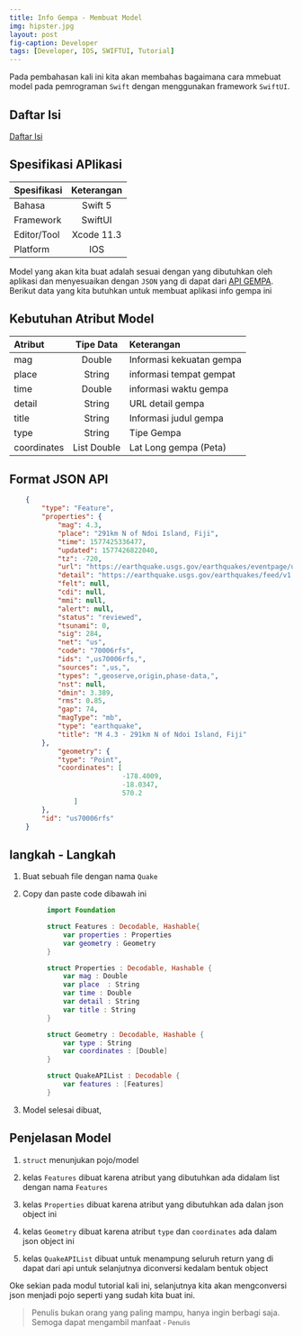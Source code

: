 ```yaml
---
title: Info Gempa - Membuat Model
img: hipster.jpg
layout: post
fig-caption: Developer
tags: [Developer, IOS, SWIFTUI, Tutorial]
---
```


Pada pembahasan kali ini kita akan membahas bagaimana cara mmebuat model pada pemrograman `Swift` dengan menggunakan framework `SwiftUI`.
<!--more-->

## Daftar Isi ##

[Daftar Isi](https://thengoding.com/2019/12/27/j-info-gempa-daftar-isi/)


## Spesifikasi APlikasi ##

|  Spesifikasi  | Keterangan      |
| :------------ |:---------------:|
|  Bahasa       | Swift 5         |
| Framework     | SwiftUI         |
| Editor/Tool   | Xcode 11.3      |
| Platform      | IOS             | 


Model yang akan kita buat adalah sesuai dengan yang dibutuhkan oleh aplikasi dan menyesuaikan dengan `JSON`  yang di dapat dari [API GEMPA](https://earthquake.usgs.gov/earthquakes/feed/v1.0/summary/2.5_day.geojson).
Berikut data yang kita butuhkan untuk membuat aplikasi info gempa ini

## Kebutuhan Atribut Model ##

|     Atribut    |      Tipe Data      |       Keterangan        |  
| :--------------| :------------------:|:------------------------|
| mag            | Double              | Informasi kekuatan gempa|
| place          | String              | informasi tempat gempat |
| time           | Double              | informasi waktu gempa   |
| detail         | String              | URL detail gempa        |
| title          | String              | Informasi judul gempa   |
| type           | String              | Tipe Gempa              |
| coordinates    | List Double        | Lat Long gempa (Peta)  |


## Format JSON API ##

```json
    {
        "type": "Feature",
        "properties": {
            "mag": 4.3,
            "place": "291km N of Ndoi Island, Fiji",
            "time": 1577425336477,
            "updated": 1577426822040,
            "tz": -720,
            "url": "https://earthquake.usgs.gov/earthquakes/eventpage/us70006rfs",
            "detail": "https://earthquake.usgs.gov/earthquakes/feed/v1.0/detail/us70006rfs.geojson",
            "felt": null,
            "cdi": null,
            "mmi": null,
            "alert": null,
            "status": "reviewed",
            "tsunami": 0,
            "sig": 284,
            "net": "us",
            "code": "70006rfs",
            "ids": ",us70006rfs,",
            "sources": ",us,",
            "types": ",geoserve,origin,phase-data,",
            "nst": null,
            "dmin": 3.389,
            "rms": 0.85,
            "gap": 74,
            "magType": "mb",
            "type": "earthquake",
            "title": "M 4.3 - 291km N of Ndoi Island, Fiji"
        },
            "geometry": {
            "type": "Point",
            "coordinates": [
                            -178.4009,
                            -18.0347,
                            570.2
                ]
        },
        "id": "us70006rfs"
    }
```

## langkah - Langkah ##

1. Buat sebuah file dengan nama `Quake`
2. Copy dan paste code dibawah ini
   
   ```swift
         import Foundation

         struct Features : Decodable, Hashable{
             var properties : Properties
             var geometry : Geometry
         }

         struct Properties : Decodable, Hashable {
             var mag : Double
             var place  : String
             var time : Double
             var detail : String
             var title : String
         }

         struct Geometry : Decodable, Hashable {
             var type : String
             var coordinates : [Double]
         }

         struct QuakeAPIList : Decodable {
             var features : [Features]
         }
   ```

3. Model selesai dibuat,


## Penjelasan Model ##

1. `struct` menunjukan pojo/model
   
2. kelas `Features` dibuat karena atribut yang dibutuhkan ada didalam list dengan nama `Features`
   
3. kelas `Properties` dibuat karena atribut yang dibutuhkan ada dalan json object ini
   
4. kelas `Geometry` dibuat karena atribut `type` dan `coordinates` ada dalam json object ini
   
5. kelas `QuakeAPIList` dibuat untuk menampung seluruh return yang di dapat dari api untuk selanjutnya diconversi kedalam bentuk object



Oke sekian pada modul tutorial kali ini, selanjutnya kita akan mengconversi json menjadi pojo seperti yang sudah kita buat ini.


>Penulis bukan orang yang paling mampu, hanya ingin berbagi saja. Semoga dapat mengambil manfaat<small> - Penulis</small>